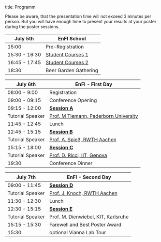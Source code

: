 title: Programm

Please be aware, that the presentation time will not exceed 3 minutes per person. But you will have enough time to present your results at your poster during the poster sessions.



| July 5th           |  EnFI School                               |
|------------|----------------------------------|
|15:00 |Pre-Registration     |
|15:30 - 16:30   |[Student Courses 1](sunday.html)      |
|16:45 - 17:45|[Student Courses 2](sunday.html)|
|18:30    |Beer Garden Gathering             |



|       July 6th     |        EnFI - First Day                         |
|------------|----------------------------------|
|08:00 - 9:00 |Registration      |
|09:00 - 09:15    |Conference Opening     |
|09:15 - 12:00   |[**Session A**](programm/sessiona.html)             |
|Tutorial Speaker| [Prof. M Tiemann, Paderborn University](programm/tutoriala.html)|
|11:45 - 12:45    |Lunch            |
|12:45 - 15:15    |[**Session B**](programm/sessionb.html)     |
|  Tutorial Speaker |[Prof. A. Spieß, RWTH Aachen](programm/tutorialb.html)   |
|15:15 - 18:00  |[**Session C**](programm/sessionc.html)            |
|Tutorial Speaker  |  [Prof. D. Ricci, IIT, Genova](programm/tutorialc.html)        |
19:30   |Conference Dinner           |


|       July 7th     |         EnFI - Second Day                        |
|------------|----------------------------------|
|09:00 - 11:45  |[**Session D**](programm/sessiond.html)     |
|Tutorial Speaker| [Prof. J. Knoch, RWTH Aachen](programm/tutoriald.html)|
|11:30 - 12:30    |Lunch   |
|12:30 - 15:15   |[**Session E**](programm/sessione.html)          |
|Tutorial Speaker |[Prof. M. Dienwiebel, KIT, Karlsruhe](programm/tutoriale.html)| 
|15:15 - 15:30    |Farewell and Best Poster Award            |
|15:30        |optional Vianna Lab Tour|



